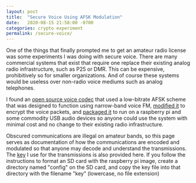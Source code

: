 ```yaml
---
layout: post
title:  "Secure Voice Using AFSK Modulation"
date:   2020-08-15 21:58:00 -0700
categories: crypto experiment
permalink: /secure-voice/
---
```

One of the things that finally prompted me to get an amateur radio license was
some experiments I was doing with secure voice. There are many commercial
systems that exist that require one replace their existing analog radio
infrastructure, such as P25 or DMR. This can be expensive, prohibitively so for
smaller organizations. And of course these systems would be useless over
non-radio voice mediums such as analog telephones.

I found an [open source voice codec](https://github.com/drowe67/codec2) that
used a low-bitrate AFSK scheme that was designed to function using narrow-band
voice FM, [modified it](https://github.com/aarmono/codec2) to encrypt the voice
packets, and [packaged it](https://github.com/aarmono/crypto_transceiver_instructions)
to run on a raspberry pi and some commodity USB audio devices so anyone could
use the system with minimal cost and no change to their existing radio
infrastructure.

Obscured communications are illegal on amateur bands, so this page serves as
documentation of how the communications are encoded and modulated so that
anyone may decode and understand the transmissions. The [key](/files/secure_voice_key)
I use for the transmissions is also provided here. If you follow the instructions
to format an SD card with the raspberry pi image, create a directory named
"config" on the SD card, and copy the key file into that directory with the
filename "key" (lowercase, no file extension)
